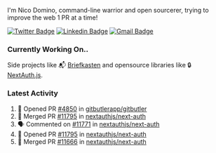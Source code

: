
I'm Nico Domino, command-line warrior and open sourcerer, trying to improve the web 1 PR at a time!

[![Twitter Badge](https://img.shields.io/badge/-@ndom91-1ca0f1?style=flat-square&labelColor=1ca0f1&logo=twitter&logoColor=white&link=https://twitter.com/ndom91)](https://twitter.com/ndom91) [![Linkedin Badge](https://img.shields.io/badge/-ndom91-blue?style=flat-square&logo=Linkedin&logoColor=white&link=https://www.linkedin.com/in/ndom91/)](https://www.linkedin.com/in/ndom91/) [![Gmail Badge](https://img.shields.io/badge/-yo@ndo.dev-c14438?style=flat-square&logo=mail.ru&logoColor=white&link=mailto:yo@ndo.dev)](mailto:yo@ndo.dev)

### Currently Working On..

Side projects like 📬 [Briefkasten](https://briefkastenhq.com) and opensource libraries like 🔒 [NextAuth.js](https://github.com/nextauthjs/next-auth).

<!--START_SECTION_PROFILE_VIEWS:readme-info-->
<!--END_SECTION_PROFILE_VIEWS:readme-info-->

<!--START_SECTION_DAILY_COMMIT:readme-info-->
<!--END_SECTION_DAILY_COMMIT:readme-info-->

<!--START_SECTION_WEEKLY_COMMIT:readme-info-->
<!--END_SECTION_WEEKLY_COMMIT:readme-info-->

### Latest Activity

<!--START_SECTION:activity-->
1. 💪 Opened PR [#4850](https://github.com/gitbutlerapp/gitbutler/pull/4850) in [gitbutlerapp/gitbutler](https://github.com/gitbutlerapp/gitbutler)
2. 🎉 Merged PR [#11795](https://github.com/nextauthjs/next-auth/pull/11795) in [nextauthjs/next-auth](https://github.com/nextauthjs/next-auth)
3. 🗣 Commented on [#11771](https://github.com/nextauthjs/next-auth/pull/11771#issuecomment-2336629163) in [nextauthjs/next-auth](https://github.com/nextauthjs/next-auth)
4. 💪 Opened PR [#11795](https://github.com/nextauthjs/next-auth/pull/11795) in [nextauthjs/next-auth](https://github.com/nextauthjs/next-auth)
5. 🎉 Merged PR [#11666](https://github.com/nextauthjs/next-auth/pull/11666) in [nextauthjs/next-auth](https://github.com/nextauthjs/next-auth)
<!--END_SECTION:activity-->
